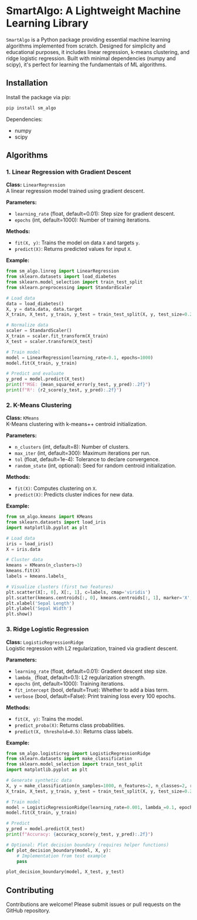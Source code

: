 # SmartAlgo: A Lightweight Machine Learning Library

`SmartAlgo` is a Python package providing essential machine learning algorithms implemented from scratch. Designed for simplicity and educational purposes, it includes linear regression, k-means clustering, and ridge logistic regression. Built with minimal dependencies (numpy and scipy), it's perfect for learning the fundamentals of ML algorithms.

## Installation

Install the package via pip:

```bash
pip install sm_algo
```

Dependencies:  
- numpy  
- scipy  

## Algorithms

### 1. Linear Regression with Gradient Descent
**Class:** `LinearRegression`  
A linear regression model trained using gradient descent.

**Parameters:**
- `learning_rate` (float, default=0.01): Step size for gradient descent.
- `epochs` (int, default=1000): Number of training iterations.

**Methods:**
- `fit(X, y)`: Trains the model on data `X` and targets `y`.
- `predict(X)`: Returns predicted values for input `X`.

**Example:**
```python
from sm_algo.linreg import LinearRegression
from sklearn.datasets import load_diabetes
from sklearn.model_selection import train_test_split
from sklearn.preprocessing import StandardScaler

# Load data
data = load_diabetes()
X, y = data.data, data.target
X_train, X_test, y_train, y_test = train_test_split(X, y, test_size=0.2, random_state=42)

# Normalize data
scaler = StandardScaler()
X_train = scaler.fit_transform(X_train)
X_test = scaler.transform(X_test)

# Train model
model = LinearRegression(learning_rate=0.1, epochs=1000)
model.fit(X_train, y_train)

# Predict and evaluate
y_pred = model.predict(X_test)
print(f"MSE: {mean_squared_error(y_test, y_pred):.2f}")
print(f"R²: {r2_score(y_test, y_pred):.2f}")
```

### 2. K-Means Clustering
**Class:** `KMeans`  
K-Means clustering with k-means++ centroid initialization.

**Parameters:**
- `n_clusters` (int, default=8): Number of clusters.
- `max_iter` (int, default=300): Maximum iterations per run.
- `tol` (float, default=1e-4): Tolerance to declare convergence.
- `random_state` (int, optional): Seed for random centroid initialization.

**Methods:**
- `fit(X)`: Computes clustering on `X`.
- `predict(X)`: Predicts cluster indices for new data.

**Example:**
```python
from sm_algo.kmeans import KMeans
from sklearn.datasets import load_iris
import matplotlib.pyplot as plt

# Load data
iris = load_iris()
X = iris.data

# Cluster data
kmeans = KMeans(n_clusters=3)
kmeans.fit(X)
labels = kmeans.labels_

# Visualize clusters (first two features)
plt.scatter(X[:, 0], X[:, 1], c=labels, cmap='viridis')
plt.scatter(kmeans.centroids[:, 0], kmeans.centroids[:, 1], marker='X', s=200, c='red')
plt.xlabel('Sepal Length')
plt.ylabel('Sepal Width')
plt.show()
```

### 3. Ridge Logistic Regression
**Class:** `LogisticRegressionRidge`  
Logistic regression with L2 regularization, trained via gradient descent.

**Parameters:**
- `learning_rate` (float, default=0.01): Gradient descent step size.
- `lambda_` (float, default=0.1): L2 regularization strength.
- `epochs` (int, default=1000): Training iterations.
- `fit_intercept` (bool, default=True): Whether to add a bias term.
- `verbose` (bool, default=False): Print training loss every 100 epochs.

**Methods:**
- `fit(X, y)`: Trains the model.
- `predict_proba(X)`: Returns class probabilities.
- `predict(X, threshold=0.5)`: Returns class labels.

**Example:**
```python
from sm_algo.logisticreg import LogisticRegressionRidge
from sklearn.datasets import make_classification
from sklearn.model_selection import train_test_split
import matplotlib.pyplot as plt

# Generate synthetic data
X, y = make_classification(n_samples=1000, n_features=2, n_classes=2, random_state=42)
X_train, X_test, y_train, y_test = train_test_split(X, y, test_size=0.2, random_state=42)

# Train model
model = LogisticRegressionRidge(learning_rate=0.001, lambda_=0.1, epochs=1000)
model.fit(X_train, y_train)

# Predict
y_pred = model.predict(X_test)
print(f"Accuracy: {accuracy_score(y_test, y_pred):.2f}")

# Optional: Plot decision boundary (requires helper functions)
def plot_decision_boundary(model, X, y):
    # Implementation from test example
    pass

plot_decision_boundary(model, X_test, y_test)
```

## Contributing

Contributions are welcome! Please submit issues or pull requests on the GitHub repository.
